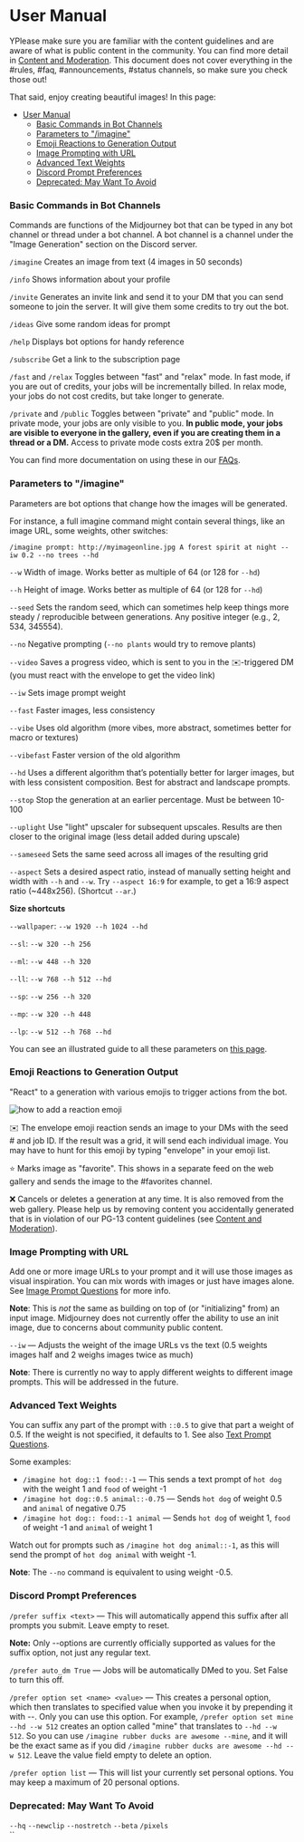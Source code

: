 # User Manual



YPlease make sure you are familiar with the content guidelines and are aware of what is public content in the community. You can find more detail in [Content and Moderation](content-and-moderation-policy.md). This document does not cover everything in the #rules, #faq, #announcements, #status channels, so make sure you check those out!

That said, enjoy creating beautiful images! In this page:

* [User Manual](user-manual.md#user-manual)
  * [Basic Commands in Bot Channels](user-manual.md#basic-commands-in-bot-channels)
  * [Parameters to "/imagine"](user-manual.md#parameters-to-imagine)
  * [Emoji Reactions to Generation Output](user-manual.md#emoji-responses-to-generation-output)
  * [Image Prompting with URL](user-manual.md#image-prompting-with-url)
  * [Advanced Text Weights](user-manual.md#advanced-text-weights)
  * [Discord Prompt Preferences](user-manual.md#discord-prompt-preferences)
  * [Deprecated: May Want To Avoid](user-manual.md#deprecated-may-want-to-avoid)

### Basic Commands in Bot Channels

Commands are functions of the Midjourney bot that can be typed in any bot channel or thread under a bot channel. A bot channel is a channel under the "Image Generation" section on the Discord server.

`/imagine` Creates an image from text (4 images in 50 seconds)

`/info` Shows information about your profile

`/invite` Generates an invite link and send it to your DM that you can send someone to join the server. It will give them some credits to try out the bot.

`/ideas` Give some random ideas for prompt

`/help` Displays bot options for handy reference

`/subscribe` Get a link to the subscription page

`/fast` and `/relax` Toggles between "fast" and "relax" mode. In fast mode, if you are out of credits, your jobs will be incrementally billed. In relax mode, your jobs do not cost credits, but take longer to generate.

`/private` and `/public` Toggles between "private" and "public" mode. In private mode, your jobs are only visible to you. **In public mode, your jobs are visible to everyone in the gallery, even if you are creating them in a thread or a DM.** Access to private mode costs extra 20$ per month.

You can find more documentation on using these in our [FAQs](FAQs.md).

### Parameters to "/imagine"

Parameters are bot options that change how the images will be generated.

For instance, a full imagine command might contain several things, like an image URL, some weights, other switches:

`/imagine prompt: http://myimageonline.jpg A forest spirit at night --iw 0.2 --no trees --hd`

`--w` Width of image. Works better as multiple of 64 (or 128 for `--hd`)

`--h` Height of image. Works better as multiple of 64 (or 128 for `--hd`)

`--seed` Sets the random seed, which can sometimes help keep things more steady / reproducible between generations. Any positive integer (e.g., 2, 534, 345554).

`--no` Negative prompting (`--no plants` would try to remove plants)

`--video` Saves a progress video, which is sent to you in the ✉️-triggered DM (you must react with the envelope to get the video link)

`--iw` Sets image prompt weight

`--fast` Faster images, less consistency

`--vibe` Uses old algorithm (more vibes, more abstract, sometimes better for macro or textures)

`--vibefast` Faster version of the old algorithm

`--hd` Uses a different algorithm that’s potentially better for larger images, but with less consistent composition. Best for abstract and landscape prompts.

`--stop` Stop the generation at an earlier percentage. Must be between 10-100

`--uplight` Use "light" upscaler for subsequent upscales. Results are then closer to the original image (less detail added during upscale)

`--sameseed` Sets the same seed across all images of the resulting grid

`--aspect` Sets a desired aspect ratio, instead of manually setting height and width with `--h` and `--w`. Try `--aspect 16:9` for example, to get a 16:9 aspect ratio (\~448x256). (Shortcut `--ar`.)

**Size shortcuts**

`--wallpaper`: `--w 1920 --h 1024 --hd`

`--sl`: `--w 320 --h 256`

`--ml`: `--w 448 --h 320`

`--ll`: `--w 768 --h 512 --hd`

`--sp`: `--w 256 --h 320`

`--mp`: `--w 320 --h 448`

`--lp`: `--w 512 --h 768 --hd`

You can see an illustrated guide to all these parameters on [this page](imagine-parameters.md). &#x20;

### Emoji Reactions to Generation Output

"React" to a generation with various emojis to trigger actions from the bot.

![how to add a reaction emoji](.gitbook/assets/reaction\_editing.gif)

✉️ The envelope emoji reaction sends an image to your DMs with the seed # and job ID. If the result was a grid, it will send each individual image. You may have to hunt for this emoji by typing "envelope" in your emoji list.

⭐️ Marks image as "favorite". This shows in a separate feed on the web gallery and sends the image to the #favorites channel.

❌ Cancels or deletes a generation at any time. It is also removed from the web gallery. Please help us by removing content you accidentally generated that is in violation of our PG-13 content guidelines (see [Content and Moderation](content-and-moderation\_policy.md)).

### Image Prompting with URL

Add one or more image URLs to your prompt and it will use those images as visual inspiration. You can mix words with images or just have images alone. See [Image Prompt Questions](FAQs.md#image-prompt-questions) for more info.

**Note**: This is _not_ the same as building on top of (or "initializing" from) an input image. Midjourney does not currently offer the ability to use an init image, due to concerns about community public content.

`--iw` — Adjusts the weight of the image URLs vs the text (0.5 weights images half and 2 weighs images twice as much)

**Note**: There is currently no way to apply different weights to different image prompts. This will be addressed in the future.

### Advanced Text Weights

You can suffix any part of the prompt with `::0.5` to give that part a weight of 0.5. If the weight is not specified, it defaults to 1. See also [Text Prompt Questions](FAQs.md#text-prompt-questions).

Some examples:

* `/imagine hot dog::1 food::-1` — This sends a text prompt of `hot dog` with the weight 1 and `food` of weight -1
* `/imagine hot dog::0.5 animal::-0.75` — Sends `hot dog` of weight 0.5 and `animal` of negative 0.75
* `/imagine hot dog:: food::-1 animal` — Sends `hot dog` of weight 1, `food` of weight -1 and `animal` of weight 1

Watch out for prompts such as `/imagine hot dog animal::-1`, as this will send the prompt of `hot dog animal` with weight -1.

**Note**: The `--no` command is equivalent to using weight -0.5.

### Discord Prompt Preferences

`/prefer suffix <text>` — This will automatically append this suffix after all prompts you submit. Leave empty to reset.

**Note:** Only --options are currently officially supported as values for the suffix option, not just any regular text.

`/prefer auto_dm True` — Jobs will be automatically DMed to you. Set False to turn this off.

`/prefer option set <name> <value>` — This creates a personal option, which then translates to specified value when you invoke it by prepending it with --. Only you can use this option. For example, `/prefer option set mine --hd --w 512` creates an option called "mine" that translates to `--hd --w 512`. So you can use `/imagine rubber ducks are awesome --mine`, and it will be the exact same as if you did `/imagine rubber ducks are awesome --hd --w 512`. Leave the value field empty to delete an option.

`/prefer option list` — This will list your currently set personal options. You may keep a maximum of 20 personal options.

### Deprecated: May Want To Avoid

`--hq` `--newclip` `--nostretch` `--beta` `/pixels`\
``
